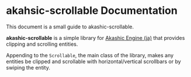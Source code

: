 # akahsic-scrollable Documentation

This document is a small guide to akashic-scrollable.

**akashic-scrollable** is a simple library for [Akashic Engine (ja)][ae] that provides clipping and scrolling entities.

Appending to the `Scrollable`, the main class of the library,
makes any entities be clipped and scrollable with horizontal/vertical scrollbars or by swiping the entity.

[ae]: https://akashic-games.github.io/
